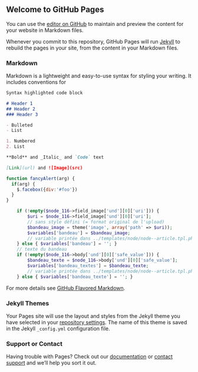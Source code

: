 ## Welcome to GitHub Pages

You can use the [editor on GitHub](https://github.com/gazwal/gazwal.github.io/edit/master/README.md) to maintain and preview the content for your website in Markdown files.

Whenever you commit to this repository, GitHub Pages will run [Jekyll](https://jekyllrb.com/) to rebuild the pages in your site, from the content in your Markdown files.

### Markdown

Markdown is a lightweight and easy-to-use syntax for styling your writing. It includes conventions for

```markdown
Syntax highlighted code block

# Header 1
## Header 2
### Header 3

- Bulleted
- List

1. Numbered
2. List

**Bold** and _Italic_ and `Code` text

[Link](url) and ![Image](src)
```

```javascript
function fancyAlert(arg) {
  if(arg) {
    $.facebox({div:'#foo'})
  }
}
```
```php
	if (!empty($node_116->field_image['und'][0]['uri'])) {
		$uri = $node_116->field_image['und'][0]['uri'];
		// sans style défini (= format original de l'upload)
		$bandeau_image = theme('image', array('path' => $uri));
		$variables['bandeau'] = $bandeau_image;
		// variable printée dans ../templates/node/node--article.tpl.php
	} else { $variables['bandeau'] = ''; }
	// texte du bandeau
	if (!empty($node_116->body['und'][0]['safe_value'])) {
		$bandeau_texte = $node_116->body['und'][0]['safe_value'];
		$variables['bandeau_textes'] = $bandeau_texte;
		// variable printée dans ../templates/node/node--article.tpl.php
	} else { $variables['bandeau_texte'] = ''; }
```

For more details see [GitHub Flavored Markdown](https://guides.github.com/features/mastering-markdown/).

### Jekyll Themes

Your Pages site will use the layout and styles from the Jekyll theme you have selected in your [repository settings](https://github.com/gazwal/gazwal.github.io/settings). The name of this theme is saved in the Jekyll `_config.yml` configuration file.

### Support or Contact

Having trouble with Pages? Check out our [documentation](https://help.github.com/categories/github-pages-basics/) or [contact support](https://github.com/contact) and we’ll help you sort it out.
